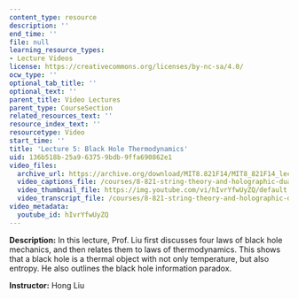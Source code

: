 ```yaml
---
content_type: resource
description: ''
end_time: ''
file: null
learning_resource_types:
- Lecture Videos
license: https://creativecommons.org/licenses/by-nc-sa/4.0/
ocw_type: ''
optional_tab_title: ''
optional_text: ''
parent_title: Video Lectures
parent_type: CourseSection
related_resources_text: ''
resource_index_text: ''
resourcetype: Video
start_time: ''
title: 'Lecture 5: Black Hole Thermodynamics'
uid: 136b518b-25a9-6375-9bdb-9ffa690862e1
video_files:
  archive_url: https://archive.org/download/MIT8.821F14/MIT8_821F14_lec05_300k.mp4
  video_captions_file: /courses/8-821-string-theory-and-holographic-duality-fall-2014/9634824fd462594da65620d2c4d5b9b5_hIvrYfwUyZQ.vtt
  video_thumbnail_file: https://img.youtube.com/vi/hIvrYfwUyZQ/default.jpg
  video_transcript_file: /courses/8-821-string-theory-and-holographic-duality-fall-2014/e1e5b53aff14f644c4a91a233fda0d7e_hIvrYfwUyZQ.pdf
video_metadata:
  youtube_id: hIvrYfwUyZQ
---
```


**Description:** In this lecture, Prof. Liu first discusses four laws of black hole mechanics, and then relates them to laws of thermodynamics. This shows that a black hole is a thermal object with not only temperature, but also entropy. He also outlines the black hole information paradox.

**Instructor:** Hong Liu

